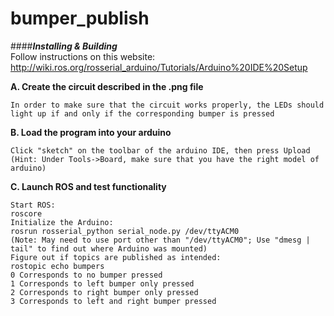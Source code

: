 # bumper_publish

####**_Installing & Building_**  
Follow instructions on this website:
http://wiki.ros.org/rosserial_arduino/Tutorials/Arduino%20IDE%20Setup


**A. Create the circuit described in the .png file**

```
In order to make sure that the circuit works properly, the LEDs should light up if and only if the corresponding bumper is pressed
```

**B. Load the program into your arduino**

``` 
Click "sketch" on the toolbar of the arduino IDE, then press Upload
(Hint: Under Tools->Board, make sure that you have the right model of arduino)
```
**C. Launch ROS and test functionality**

```
Start ROS:
roscore
Initialize the Arduino:
rosrun rosserial_python serial_node.py /dev/ttyACM0
(Note: May need to use port other than "/dev/ttyACM0"; Use "dmesg | tail" to find out where Arduino was mounted)
Figure out if topics are published as intended:
rostopic echo bumpers
0 Corresponds to no bumper pressed
1 Corresponds to left bumper only pressed
2 Corresponds to right bumper only pressed
3 Corresponds to left and right bumper pressed
```


